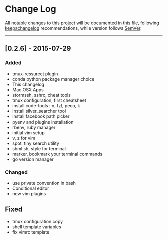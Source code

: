 # Change Log

All notable changes to this project will be documented in this file, following [keepachangelog](http://keepachangelog.com/) recommendations, while version follows [SemVer](http://semver.org/).

---

## [0.2.6] - 2015-07-29
### Added
- tmux-ressurect plugin
- conda python package manager choice
- This changelog
- Mac OSX Apps
- stormssh, sshrc, cheat tools
- tmux configuration, first cheatsheet
- install code-tools : n, fzf, peco, k
- install silver_searcher tool
- install facebook path picker
- pyenv and plugins installation
- rbenv, ruby manager
- initial vim setup
- v, z for vim
- spot, tiny search utility
- shml.sh, style for terminal
- marker, bookmark your terminal commands
- go version manager

### Changed
- use private convention in bash
- Conditional editor
- new vim plugins

## Fixed
- tmux configuration copy
- shell template variables
- fix vimrc template
